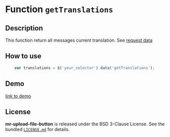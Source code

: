 # Function `getTranslations`


## Description

This function return all messages current translation. See [request data](docs/attributes/translations.md)

## How to use

```js
    var translations = $('your_selector').data('getTranslations');
```

## Demo
[link to demo]()

## License

**mr-upload-file-button** is released under the BSD 3-Clause License. See the bundled [`LICENSE.md`](/LICENSE.md) for details.
